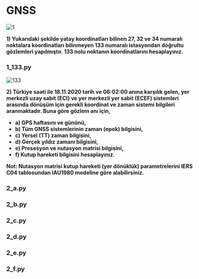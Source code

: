 # GNSS

![1](https://i.imgur.com/ythbI5H.png)

  **1) Yukarıdaki şekilde yatay koordinatları bilinen 27, 32 ve 34 numaralı noktalara koordinatları bilinmeyen 133 numaralı istasyondan doğrultu gözlemleri yapılmıştır. 133 nolu noktanın koordinatlarını hesaplayınız.**
  
### 1_133.py
![133](https://i.imgur.com/DLyAVq1.png)


  **2) Türkiye saati ile 18.11.2020 tarih ve 06:02:00 anına karşılık gelen, yer merkezli uzay sabit (ECI) ve yer merkezli yer sabit (ECEF) sistemleri arasında dönüşüm için gerekli   koordinat ve zaman sistemi bilgileri aranmaktadır. Buna göre gözlem anı için,**
  
+ **a) GPS haftasını ve gününü,**
+ **b) Tüm GNSS sistemlerinin zaman (epok) bilgisini,**
+ **c) Yersel (TT) zaman bilgisini,**
+ **d) Gerçek yıldız zamanı bilgisini,**
+ **e) Presesyon ve nutasyon matrisi bilgisini,**
+ **f) Kutup hareketi bilgisini hesaplayınız.**

**Not: Nutasyon matrisi kutup hareketi (yer dönüklük) parametrelerini IERS C04 tablosundan IAU1980 modeline göre alabilirsiniz.**

### 2_a.py

### 2_b.py

### 2_c.py

### 2_d.py

### 2_e.py

### 2_f.py


